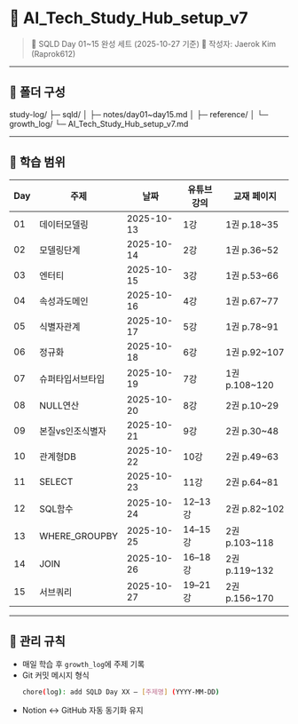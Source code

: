 # 📘 AI_Tech_Study_Hub_setup_v7
> 🎯 SQLD Day 01~15 완성 세트 (2025-10-27 기준)
> 👤 작성자: Jaerok Kim (Raprok612)

---

## 📂 폴더 구성
study-log/
 ├─ sqld/
 │   ├─ notes/day01~day15.md
 │   ├─ reference/
 │   └─ growth_log/
 └─ AI_Tech_Study_Hub_setup_v7.md

---

## 📘 학습 범위
| Day | 주제 | 날짜 | 유튜브 강의 | 교재 페이지 |
|-----|------|------|--------------|--------------|
| 01 | 데이터모델링 | 2025-10-13 | 1강 | 1권 p.18~35 |
| 02 | 모델링단계 | 2025-10-14 | 2강 | 1권 p.36~52 |
| 03 | 엔터티 | 2025-10-15 | 3강 | 1권 p.53~66 |
| 04 | 속성과도메인 | 2025-10-16 | 4강 | 1권 p.67~77 |
| 05 | 식별자관계 | 2025-10-17 | 5강 | 1권 p.78~91 |
| 06 | 정규화 | 2025-10-18 | 6강 | 1권 p.92~107 |
| 07 | 슈퍼타입서브타입 | 2025-10-19 | 7강 | 1권 p.108~120 |
| 08 | NULL연산 | 2025-10-20 | 8강 | 2권 p.10~29 |
| 09 | 본질vs인조식별자 | 2025-10-21 | 9강 | 2권 p.30~48 |
| 10 | 관계형DB | 2025-10-22 | 10강 | 2권 p.49~63 |
| 11 | SELECT | 2025-10-23 | 11강 | 2권 p.64~81 |
| 12 | SQL함수 | 2025-10-24 | 12–13강 | 2권 p.82~102 |
| 13 | WHERE_GROUPBY | 2025-10-25 | 14–15강 | 2권 p.103~118 |
| 14 | JOIN | 2025-10-26 | 16–18강 | 2권 p.119~132 |
| 15 | 서브쿼리 | 2025-10-27 | 19–21강 | 2권 p.156~170 |

---

## 🚀 관리 규칙
- 매일 학습 후 `growth_log`에 주제 기록  
- Git 커밋 메시지 형식  
  ```bash
  chore(log): add SQLD Day XX – [주제명] (YYYY-MM-DD)
  ```
- Notion ↔ GitHub 자동 동기화 유지
